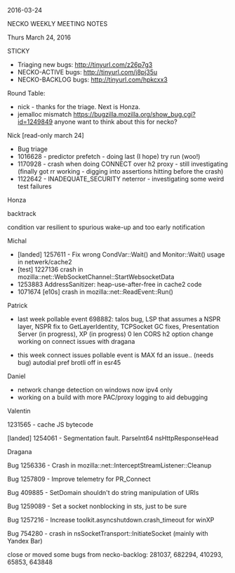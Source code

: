 2016-03-24

NECKO WEEKLY MEETING NOTES

Thurs March 24, 2016

STICKY

- Triaging new bugs: http://tinyurl.com/z26p7g3
- NECKO-ACTIVE bugs: http://tinyurl.com/j8pj35u
- NECKO-BACKLOG bugs:  http://tinyurl.com/hpkcxx3

Round Table:

 - nick - thanks for the triage. Next is Honza.
 - jemalloc mismatch https://bugzilla.mozilla.org/show_bug.cgi?id=1249849 anyone want to think about this for necko?

Nick [read-only march 24]

* Bug triage
* 1016628 - predictor prefetch - doing last (I hope) try run (woo!)
* 1170928 - crash when doing CONNECT over h2 proxy - still investigating (finally got rr working - digging into assertions hitting before the crash)
* 1122642 - INADEQUATE_SECURITY neterror - investigating some weird test failures

Honza

backtrack

condition var resilient to spurious wake-up and too early notification

Michal

 - [landed] 1257611 - Fix wrong CondVar::Wait() and Monitor::Wait() usage in netwerk/cache2
 - [test] 1227136 crash in mozilla::net::WebSocketChannel::StartWebsocketData
 - 1253883 AddressSanitizer: heap-use-after-free in cache2 code
 - 1071674 [e10s] crash in mozilla::net::ReadEvent::Run()

Patrick

 - last week
    pollable event 698882: talos bug, LSP that assumes a NSPR layer, NSPR fix to GetLayerIdentity, TCPSocket GC fixes, Presentation Server (in progress), XP (in progress)
    0 len CORS h2 option change
    working on connect issues with dragana

- this week
  connect issues
  pollable event
  is MAX fd an issue.. (needs bug)
  autodial pref
  brotli off in esr45

Daniel

 - network change detection on windows now ipv4 only
  - working on a build with more PAC/proxy logging to aid debugging

Valentin

1231565 - cache JS bytecode

[landed] 1254061 - Segmentation fault. ParseInt64 nsHttpResponseHead

Dragana

Bug 1256336 -       Crash in mozilla::net::InterceptStreamListener::Cleanup

Bug 1257809 -       Improve telemetry for PR_Connect

Bug 409885 -       SetDomain shouldn't do string manipulation of URIs

Bug 1259089 -       Set a socket nonblocking in sts, just to be sure

Bug 1257216 -       Increase toolkit.asyncshutdown.crash_timeout for winXP

Bug 754280 -       crash in nsSocketTransport::InitiateSocket (mainly with Yandex Bar)

close or moved some bugs from necko-backlog: 281037, 682294, 410293, 65853, 643848

